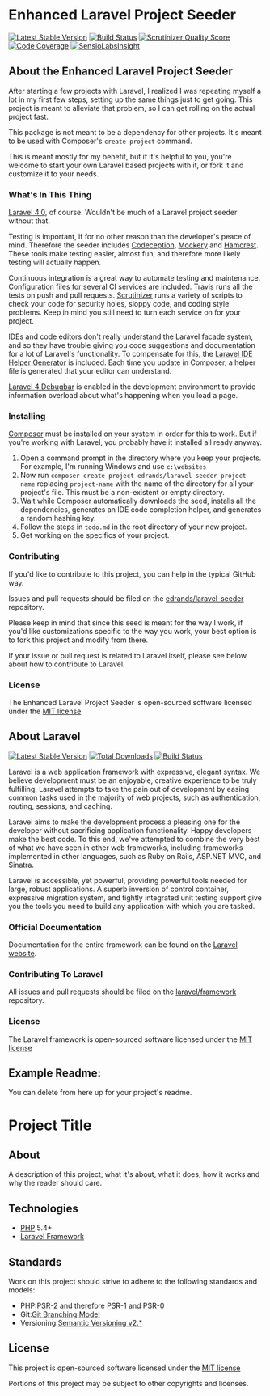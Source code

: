 # Enhanced Laravel Project Seeder

[![Latest Stable Version](https://poser.pugx.org/edrands/laravel-seeder/v/stable.png)](https://packagist.org/packages/edrands/laravel-seeder) [![Build Status](https://travis-ci.org/edrands/laravel-seeder.png?branch=master)](https://travis-ci.org/edrands/laravel-seeder) [![Scrutinizer Quality Score](https://scrutinizer-ci.com/g/edrands/laravel-seeder/badges/quality-score.png?s=75ec6e8d1c51dc7aba66ee8c87f187b9ef64a40f)](https://scrutinizer-ci.com/g/edrands/laravel-seeder/) [![Code Coverage](https://scrutinizer-ci.com/g/edrands/laravel-seeder/badges/coverage.png?s=0d9d11d55dd5204facec96ee1add14de0f22c6e2)](https://scrutinizer-ci.com/g/edrands/laravel-seeder/) [![SensioLabsInsight](https://insight.sensiolabs.com/projects/74508fb4-88db-4ef2-aeef-ccc7c248277e/mini.png)](https://insight.sensiolabs.com/projects/74508fb4-88db-4ef2-aeef-ccc7c248277e)

## About the Enhanced Laravel Project Seeder

After starting a few projects with Laravel, I realized I was repeating myself a lot in my first few steps, setting up the same things just to get going. This project is meant to alleviate that problem, so I can get rolling on the actual project fast.

This package is not meant to be a dependency for other projects. It's meant to be used with Composer's `create-project` command.

This is meant mostly for my benefit, but if it's helpful to you, you're welcome to start your own Laravel based projects with it, or fork it and customize it to your needs.

### What's In This Thing

[Laravel 4.0](http://laravel.com/), of course. Wouldn't be much of a Laravel project seeder without that.

Testing is important, if for no other reason than the developer's peace of mind. Therefore the seeder includes [Codeception](http://codeception.com/), [Mockery](https://github.com/padraic/mockery) and [Hamcrest](https://github.com/davedevelopment/hamcrest-php). These tools make testing easier, almost fun, and therefore more likely testing will actually happen.

Continuous integration is a great way to automate testing and maintenance. Configuration files for several CI services are included. [Travis](https://travis-ci.org) runs all the tests on push and pull requests. [Scrutinizer](https://scrutinizer-ci.com) runs a variety of scripts to check your code for security holes, sloppy code, and coding style problems. Keep in mind you still need to turn each service on for your project.

IDEs and code editors don't really understand the Laravel facade system, and so they have trouble giving you code suggestions and documentation for a lot of Laravel's functionality. To compensate for this, the [Laravel IDE Helper Generator](https://github.com/barryvdh/laravel-ide-helper) is included. Each time you update in Composer, a helper file is generated that your editor can understand.

[Laravel 4 Debugbar](https://github.com/barryvdh/laravel-debugbar) is enabled in the development environment to provide information overload about what's happening when you load a page.


### Installing

[Composer](http://getcomposer.org) must be installed on your system in order for this to work. But if you're working with Laravel, you probably have it installed all ready anyway.

1. Open a command prompt in the directory where you keep your projects. For example, I'm running Windows and use `c:\websites`
2. Now run `composer create-project edrands/laravel-seeder project-name` replacing `project-name` with the name of the directory for all your project's file. This must be a non-existent or empty directory.
3. Wait while Composer automatically downloads the seed, installs all the dependencies, generates an IDE code completion helper, and generates a random hashing key.
4. Follow the steps in `todo.md` in the root directory of your new project.
5. Get working on the specifics of your project.


### Contributing

If you'd like to contribute to this project, you can help in the typical GitHub way.

Issues and pull requests should be filed on the [edrands/laravel-seeder](https://github.com/edrands/laravel-seeder) repository.

Please keep in mind that since this seed is meant for the way I work, if you'd like customizations specific to the way you work, your best option is to fork this project and modify from there.

If your issue or pull request is related to Laravel itself, please see below about how to contribute to Laravel.

### License

The Enhanced Laravel Project Seeder is open-sourced software licensed under the [MIT license](http://opensource.org/licenses/MIT)


## About Laravel

[![Latest Stable Version](https://poser.pugx.org/laravel/framework/version.png)](https://packagist.org/packages/laravel/framework) [![Total Downloads](https://poser.pugx.org/laravel/framework/d/total.png)](https://packagist.org/packages/laravel/framework) [![Build Status](https://travis-ci.org/laravel/framework.png)](https://travis-ci.org/laravel/framework)

Laravel is a web application framework with expressive, elegant syntax. We believe development must be an enjoyable, creative experience to be truly fulfilling. Laravel attempts to take the pain out of development by easing common tasks used in the majority of web projects, such as authentication, routing, sessions, and caching.

Laravel aims to make the development process a pleasing one for the developer without sacrificing application functionality. Happy developers make the best code. To this end, we've attempted to combine the very best of what we have seen in other web frameworks, including frameworks implemented in other languages, such as Ruby on Rails, ASP.NET MVC, and Sinatra.

Laravel is accessible, yet powerful, providing powerful tools needed for large, robust applications. A superb inversion of control container, expressive migration system, and tightly integrated unit testing support give you the tools you need to build any application with which you are tasked.

### Official Documentation

Documentation for the entire framework can be found on the [Laravel website](http://laravel.com/docs).

### Contributing To Laravel

All issues and pull requests should be filed on the [laravel/framework](http://github.com/laravel/framework) repository.

### License

The Laravel framework is open-sourced software licensed under the [MIT license](http://opensource.org/licenses/MIT)


## Example Readme:
You can delete from here up for your project's readme.

# Project Title

## About

A description of this project, what it's about, what it does, how it works and why the reader should care.

## Technologies

+ [PHP](http://www.php.net/) 5.4+
+ [Laravel Framework](http://laravel.com/)

## Standards

Work on this project should strive to adhere to the following standards and models:

+ PHP:[PSR-2](https://github.com/php-fig/fig-standards/blob/master/accepted/PSR-2-coding-style-guide.md) and therefore [PSR-1](https://github.com/php-fig/fig-standards/blob/master/accepted/PSR-1-basic-coding-standard.md) and [PSR-0](https://github.com/php-fig/fig-standards/blob/master/accepted/PSR-0.md)
+ Git:[Git Branching Model](http://nvie.com/posts/a-successful-git-branching-model/)
+ Versioning:[Semantic Versioning v2.*](http://semver.org/)

## License

This project is open-sourced software licensed under the [MIT license](http://opensource.org/licenses/MIT)

Portions of this project may be subject to other copyrights and licenses.
